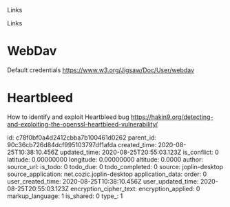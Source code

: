 Links

Links

# WebDav
Default credentials
https://www.w3.org/Jigsaw/Doc/User/webdav

# Heartbleed
How to identify and exploit Heartbleed bug
https://hakin9.org/detecting-and-exploiting-the-openssl-heartbleed-vulnerability/


id: c78f0bf0a4d2412cbba7b100461d0262
parent_id: 90c36cb726d84dcf995103797df1afda
created_time: 2020-08-25T10:38:10.456Z
updated_time: 2020-08-25T20:55:03.123Z
is_conflict: 0
latitude: 0.00000000
longitude: 0.00000000
altitude: 0.0000
author: 
source_url: 
is_todo: 0
todo_due: 0
todo_completed: 0
source: joplin-desktop
source_application: net.cozic.joplin-desktop
application_data: 
order: 0
user_created_time: 2020-08-25T10:38:10.456Z
user_updated_time: 2020-08-25T20:55:03.123Z
encryption_cipher_text: 
encryption_applied: 0
markup_language: 1
is_shared: 0
type_: 1